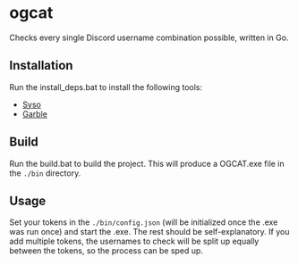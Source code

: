 # ogcat
Checks every single Discord username combination possible, written in Go.

## Installation
Run the install_deps.bat to install the following tools:
- [Syso](https://github.com/hallazzang/syso)
- [Garble](https://github.com/burrowers/garble)

## Build
Run the build.bat to build the project. This will produce a OGCAT.exe file in the `./bin` directory.

## Usage
Set your tokens in the `./bin/config.json` (will be initialized once the .exe was run once) and start the .exe. The rest should be self-explanatory. If you add multiple tokens, the usernames to check will be split up equally between the tokens, so the process can be sped up.